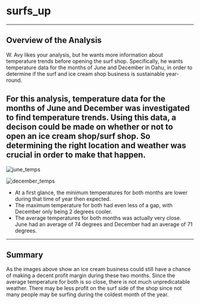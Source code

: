# surfs_up
---
## Overview of the Analysis

W. Avy likes your analysis, but he wants more information about temperature trends before opening the surf shop. Specifically, he wants temperature data for the months of June and December in Oahu, in order to determine if the surf and ice cream shop business is sustainable year-round.

For this analysis, temperature data for the months of June and December was investigated to find temperature trends. Using this data, a decison could be made on whether or not to open an ice cream shop/surf shop. So determining the right location and weather was crucial in order to make that happen.
---

![june_temps](https://user-images.githubusercontent.com/106495422/183449610-6f9c2d18-aa65-43f8-9ea6-2180c7bb6aba.png)

![december_temps](https://user-images.githubusercontent.com/106495422/183449649-10c7fcf7-ed23-4f26-9296-17da60bdcb15.png)

* At a first glance, the minimum temperatures for both months are lower during that time of year then expected. 
* The maximum temperature for both had even less of a gap, with December only being 2 degrees cooler. 
* The average temperatures for both months was actually very close. June had an average of 74 degrees and December had an average of 71 degrees. 
---

## Summary 

As the images above show an ice cream business could still have a chance of making a decent profit margin during these two months. Since the average temperature for both is so close, there is not much unpredicatable weather. There may be less profit on the surf side of the shop since not many people may be surfing during the coldest month of the year.
